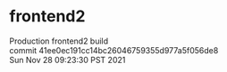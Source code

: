 # frontend2  
Production frontend2 build  
commit 41ee0ec191cc14bc26046759355d977a5f056de8  
Sun Nov 28 09:23:30 PST 2021  
